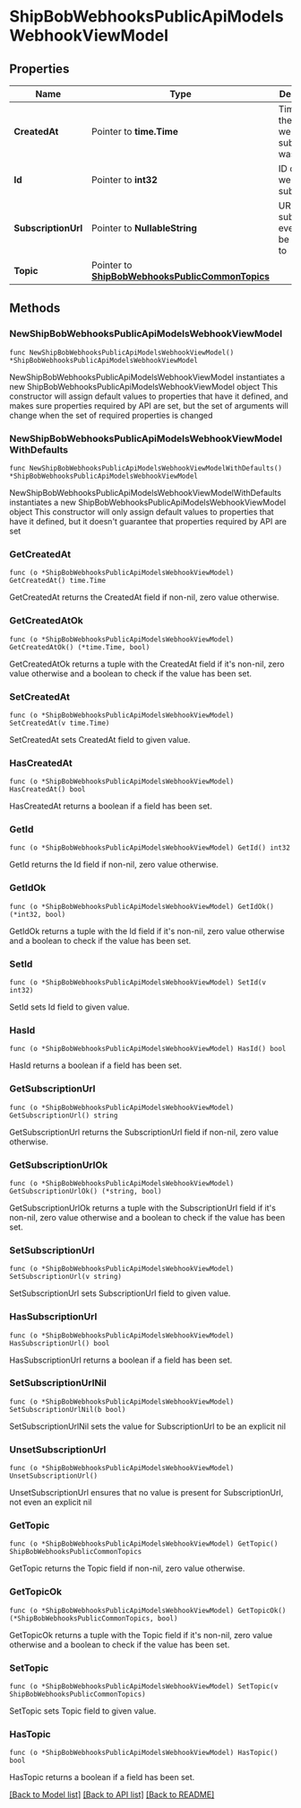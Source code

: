 # ShipBobWebhooksPublicApiModelsWebhookViewModel

## Properties

Name | Type | Description | Notes
------------ | ------------- | ------------- | -------------
**CreatedAt** | Pointer to **time.Time** | Timestamp the webhook subscription was created | [optional] 
**Id** | Pointer to **int32** | ID of the webhook subscription | [optional] 
**SubscriptionUrl** | Pointer to **NullableString** | URL subscription events will be posted to | [optional] 
**Topic** | Pointer to [**ShipBobWebhooksPublicCommonTopics**](ShipBob.Webhooks.Public.Common.Topics.md) |  | [optional] 

## Methods

### NewShipBobWebhooksPublicApiModelsWebhookViewModel

`func NewShipBobWebhooksPublicApiModelsWebhookViewModel() *ShipBobWebhooksPublicApiModelsWebhookViewModel`

NewShipBobWebhooksPublicApiModelsWebhookViewModel instantiates a new ShipBobWebhooksPublicApiModelsWebhookViewModel object
This constructor will assign default values to properties that have it defined,
and makes sure properties required by API are set, but the set of arguments
will change when the set of required properties is changed

### NewShipBobWebhooksPublicApiModelsWebhookViewModelWithDefaults

`func NewShipBobWebhooksPublicApiModelsWebhookViewModelWithDefaults() *ShipBobWebhooksPublicApiModelsWebhookViewModel`

NewShipBobWebhooksPublicApiModelsWebhookViewModelWithDefaults instantiates a new ShipBobWebhooksPublicApiModelsWebhookViewModel object
This constructor will only assign default values to properties that have it defined,
but it doesn't guarantee that properties required by API are set

### GetCreatedAt

`func (o *ShipBobWebhooksPublicApiModelsWebhookViewModel) GetCreatedAt() time.Time`

GetCreatedAt returns the CreatedAt field if non-nil, zero value otherwise.

### GetCreatedAtOk

`func (o *ShipBobWebhooksPublicApiModelsWebhookViewModel) GetCreatedAtOk() (*time.Time, bool)`

GetCreatedAtOk returns a tuple with the CreatedAt field if it's non-nil, zero value otherwise
and a boolean to check if the value has been set.

### SetCreatedAt

`func (o *ShipBobWebhooksPublicApiModelsWebhookViewModel) SetCreatedAt(v time.Time)`

SetCreatedAt sets CreatedAt field to given value.

### HasCreatedAt

`func (o *ShipBobWebhooksPublicApiModelsWebhookViewModel) HasCreatedAt() bool`

HasCreatedAt returns a boolean if a field has been set.

### GetId

`func (o *ShipBobWebhooksPublicApiModelsWebhookViewModel) GetId() int32`

GetId returns the Id field if non-nil, zero value otherwise.

### GetIdOk

`func (o *ShipBobWebhooksPublicApiModelsWebhookViewModel) GetIdOk() (*int32, bool)`

GetIdOk returns a tuple with the Id field if it's non-nil, zero value otherwise
and a boolean to check if the value has been set.

### SetId

`func (o *ShipBobWebhooksPublicApiModelsWebhookViewModel) SetId(v int32)`

SetId sets Id field to given value.

### HasId

`func (o *ShipBobWebhooksPublicApiModelsWebhookViewModel) HasId() bool`

HasId returns a boolean if a field has been set.

### GetSubscriptionUrl

`func (o *ShipBobWebhooksPublicApiModelsWebhookViewModel) GetSubscriptionUrl() string`

GetSubscriptionUrl returns the SubscriptionUrl field if non-nil, zero value otherwise.

### GetSubscriptionUrlOk

`func (o *ShipBobWebhooksPublicApiModelsWebhookViewModel) GetSubscriptionUrlOk() (*string, bool)`

GetSubscriptionUrlOk returns a tuple with the SubscriptionUrl field if it's non-nil, zero value otherwise
and a boolean to check if the value has been set.

### SetSubscriptionUrl

`func (o *ShipBobWebhooksPublicApiModelsWebhookViewModel) SetSubscriptionUrl(v string)`

SetSubscriptionUrl sets SubscriptionUrl field to given value.

### HasSubscriptionUrl

`func (o *ShipBobWebhooksPublicApiModelsWebhookViewModel) HasSubscriptionUrl() bool`

HasSubscriptionUrl returns a boolean if a field has been set.

### SetSubscriptionUrlNil

`func (o *ShipBobWebhooksPublicApiModelsWebhookViewModel) SetSubscriptionUrlNil(b bool)`

 SetSubscriptionUrlNil sets the value for SubscriptionUrl to be an explicit nil

### UnsetSubscriptionUrl
`func (o *ShipBobWebhooksPublicApiModelsWebhookViewModel) UnsetSubscriptionUrl()`

UnsetSubscriptionUrl ensures that no value is present for SubscriptionUrl, not even an explicit nil
### GetTopic

`func (o *ShipBobWebhooksPublicApiModelsWebhookViewModel) GetTopic() ShipBobWebhooksPublicCommonTopics`

GetTopic returns the Topic field if non-nil, zero value otherwise.

### GetTopicOk

`func (o *ShipBobWebhooksPublicApiModelsWebhookViewModel) GetTopicOk() (*ShipBobWebhooksPublicCommonTopics, bool)`

GetTopicOk returns a tuple with the Topic field if it's non-nil, zero value otherwise
and a boolean to check if the value has been set.

### SetTopic

`func (o *ShipBobWebhooksPublicApiModelsWebhookViewModel) SetTopic(v ShipBobWebhooksPublicCommonTopics)`

SetTopic sets Topic field to given value.

### HasTopic

`func (o *ShipBobWebhooksPublicApiModelsWebhookViewModel) HasTopic() bool`

HasTopic returns a boolean if a field has been set.


[[Back to Model list]](../README.md#documentation-for-models) [[Back to API list]](../README.md#documentation-for-api-endpoints) [[Back to README]](../README.md)


